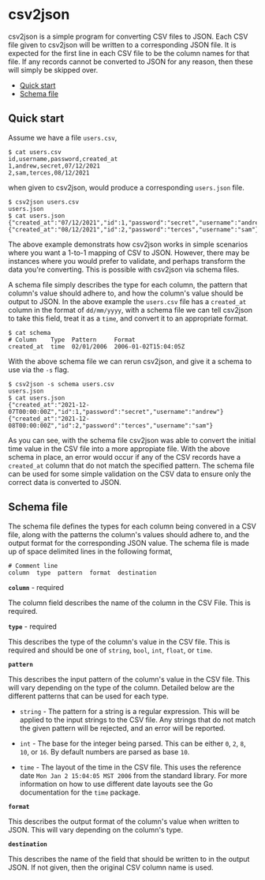 # csv2json

csv2json is a simple program for converting CSV files to JSON. Each CSV file
given to csv2json will be written to a corresponding JSON file. It is expected
for the first line in each CSV file to be the column names for that file. If
any records cannot be converted to JSON for any reason, then these will simply
be skipped over.

* [Quick start](#quick-start)
* [Schema file](#schema-file)

## Quick start

Assume we have a file `users.csv`,

    $ cat users.csv
    id,username,password,created_at
    1,andrew,secret,07/12/2021
    2,sam,terces,08/12/2021

when given to csv2json, would produce a corresponding `users.json` file.

    $ csv2json users.csv
    users.json
    $ cat users.json
    {"created_at":"07/12/2021","id":1,"password":"secret","username":"andrew"}
    {"created_at":"08/12/2021","id":2,"password":"terces","username":"sam"}

The above example demonstrats how csv2json works in simple scenarios where you
want a 1-to-1 mapping of CSV to JSON. However, there may be instances where you
would prefer to validate, and perhaps transform the data you're converting.
This is possible with csv2json via schema files.

A schema file simply describes the type for each column, the pattern that
column's value should adhere to, and how the column's value should be output
to JSON. In the above example the `users.csv` file has a `created_at` column
in the format of `dd/mm/yyyy`, with a schema file we can tell csv2json to take
this field, treat it as a `time`, and convert it to an appropriate format.

    $ cat schema
    # Column    Type  Pattern     Format
    created_at  time  02/01/2006  2006-01-02T15:04:05Z

With the above schema file we can rerun csv2json, and give it a schema to use
via the `-s` flag.

    $ csv2json -s schema users.csv
    users.json
    $ cat users.json
	{"created_at":"2021-12-07T00:00:00Z","id":1,"password":"secret","username":"andrew"}
	{"created_at":"2021-12-08T00:00:00Z","id":2,"password":"terces","username":"sam"}

As you can see, with the schema file csv2json was able to convert the initial
time value in the CSV file into a more appropiate file. With the above schema
in place, an error would occur if any of the CSV records have a `created_at`
column that do not match the specified pattern. The schema file can be used for
some simple validation on the CSV data to ensure only the correct data is
converted to JSON.

## Schema file

The schema file defines the types for each column being convered in a CSV file,
along with the patterns the column's values should adhere to, and the output
format for the corresponding JSON value. The schema file is made up of space
delimited lines in the following format,

    # Comment line
    column  type  pattern  format  destination

**`column`** - required

The column field describes the name of the column in the CSV File. This is
required.

**`type`** - required

This describes the type of the column's value in the CSV file. This is required
and should be one of `string`, `bool`, `int`, `float`, or `time`.

**`pattern`**

This describes the input pattern of the column's value in the CSV file. This
will vary depending on the type of the column. Detailed below are the different
patterns that can be used for each type.

  * `string` - The pattern for a string is a regular expression. This will be
  applied to the input strings to the CSV file. Any strings that do not match
  the given pattern will be rejected, and an error will be reported.

  * `int` - The base for the integer being parsed. This can be either `0`,
  `2`, `8`, `10`, or `16`. By default numbers are parsed as base `10`.

  * `time` -  The layout of the time in the CSV file. This uses the reference
  date `Mon Jan 2 15:04:05 MST 2006` from the standard library. For more
  information on how to use different date layouts see the Go documentation
  for the `time` package.

**`format`**

This describes the output format of the column's value when written to JSON.
This will vary depending on the column's type.

**`destination`**

This describes the name of the field that should be written to in the output
JSON. If not given, then the original CSV column name is used.
